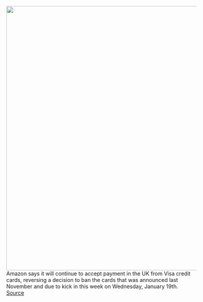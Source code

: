 <img src='https://cdn.vox-cdn.com/thumbor/83cp5rjQrm6w50083b1qK9RQJyU=/0x0:5000x3283/1200x800/filters:focal(2100x1242:2900x2042)/cdn.vox-cdn.com/uploads/chorus_image/image/70399287/1237281038.0.jpg' width='700px' /><br/>
Amazon says it will continue to accept payment in the UK from Visa credit cards, reversing a decision to ban the cards that was announced last November and due to kick in this week on Wednesday, January 19th.
<a href='https://www.theverge.com/2022/1/17/22887637/amazon-uk-visa-credit-card-ban-reversed-deal'> Source <a/>